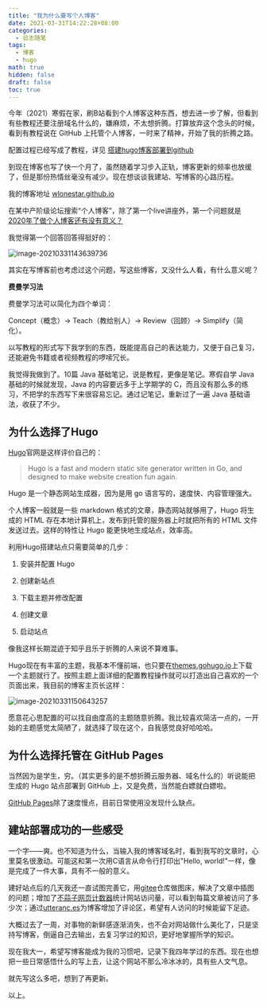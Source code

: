 ```yaml
---
title: "我为什么要写个人博客"
date: 2021-03-31T14:22:28+08:00
categories:
  - 日志随笔
tags:
  - 博客
  - hugo
math: true
hidden: false
draft: false
toc: true
---
```


今年（2021）寒假在家，刷B站看到个人博客这种东西，想去进一步了解，但看到有些教程还要注册域名什么的，嫌麻烦，不太想折腾。打算放弃这个念头的时候，看到有教程说在 GitHub 上托管个人博客，一时来了精神，开始了我的折腾之路。

配置过程已经写成了教程，详见 [搭建hugo博客部署到github](https://wlonestar.github.io/2021/02/windows%E4%B8%8B%E6%90%AD%E5%BB%BAhugo%E5%8D%9A%E5%AE%A2%E9%83%A8%E7%BD%B2%E5%88%B0github/)

到现在博客也写了快一个月了，虽然随着学习步入正轨，博客更新的频率也放缓了，但是那份热情丝毫没有减少。现在想谈谈我建站、写博客的心路历程。

我的博客地址 [wlonestar.github.io](https://wlonestar.github.io/)

在某中产阶级论坛搜索“个人博客”，除了第一个live讲座外，第一个问题就是 [2020年了做个人博客还有没有意义？](https://www.zhihu.com/question/384086188/answer/1130724775)

我觉得第一个回答回答得挺好的：

![image-20210331143639736](https://image-1305118058.cos.ap-nanjing.myqcloud.com/image/image-20210331143639736.png)

其实在写博客前也考虑过这个问题，写这些博客，又没什么人看，有什么意义呢？

**费曼学习法**

费曼学习法可以简化为四个单词：

Concept（概念）-> Teach（教给别人）-> Review（回顾）-> Simplify（简化）。

以写教程的形式写下我学到的东西，既能提高自己的表达能力，又便于自己复习，还能避免书籍或者视频教程的啰嗦冗长。

我觉得我做到了。10篇 Java 基础笔记，说是教程，更像是笔记。寒假自学 Java 基础的时候就发现，Java 的内容要远多于上学期学的 C，而且没有那么多的练习，不把学的东西写下来很容易忘记。通过记笔记，重新过了一遍 Java 基础语法，收获了不少。

## 为什么选择了Hugo

[Hugo](https://gohugo.io/about/what-is-hugo/)官网是这样评价自己的：

> Hugo is a fast and modern static site generator written in Go, and designed to make website creation fun again.

Hugo 是一个静态网站生成器，因为是用 go 语言写的，速度快、内容管理强大。

个人博客一般就是一些 markdown 格式的文章，静态网站就够用了，Hugo 将生成的 HTML 存在本地计算机上，发布到托管的服务器上时就把所有的 HTML 文件发送过去。这样的特性让 Hugo 能更快地生成站点，效率高。

利用Hugo搭建站点只需要简单的几步：

1. 安装并配置 Hugo

2. 创建新站点

3. 下载主题并修改配置

4. 创建文章

5. 启动站点

像我这样长期混迹于知乎且乐于折腾的人来说不算难事。

Hugo现在有丰富的主题，我基本不懂前端，也只要在[themes.gohugo.io](https://themes.gohugo.io/)上下载一个主题就行了。按照主题上面详细的配置教程操作就可以打造出自己喜欢的一个页面出来，我目前的博客主页长这样：

![image-20210331150643257](https://image-1305118058.cos.ap-nanjing.myqcloud.com/image/image-20210331150643257.png)

愿意花心思配置的可以找自由度高的主题随意折腾。我比较喜欢简洁一点的，一开始的主题感觉太简陋了，就选择了现在这个，自我感觉良好哈哈哈。

## 为什么选择托管在 GitHub Pages

当然因为是学生，穷。（其实更多的是不想折腾云服务器、域名什么的）听说能把生成的 Hugo 站点部署到 GitHub 上，又是免费，当然能白嫖就白嫖啦。

[GitHub Pages](https://pages.github.com/)除了速度慢点，目前日常使用没发现什么缺点。

## 建站部署成功的一些感受

一个字——爽。也不知道为什么，当输入我的博客域名时，看到我写的文章时，心里莫名很激动。可能这和第一次用C语言从命令行打印出"Hello, world!"一样，像是完成了一件大事，具有不一般的意义。

建好站点后的几天我还一直试图完善它，用[gitee](https://gitee.com/)仓库做图床，解决了文章中插图的问题；增加了[不蒜子网页计数器](https://busuanzi.ibruce.info/)统计网站访问量，可以看到每篇文章被访问了多少次；通过[utteranc.es](https://utteranc.es/)为博客增加了评论区，希望有人访问的时候能留下足迹。

大概过去了一周，对事物的新鲜感逐渐消失，也不会对网站做什么美化了，只是坚持写博客，倒逼自己去输出，去复习学过的知识，更好地掌握所学的知识。

现在我大一，希望写博客能成为我的习惯吧，记录下我四年学过的东西。现在也想把一些日常感悟什么的写上去，让这个网站不那么冷冰冰的，具有些人文气息。

就先写这么多吧，想到了再更新。

以上。
